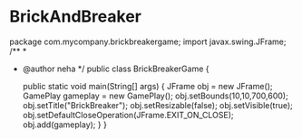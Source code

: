 # BrickAndBreaker
package com.mycompany.brickbreakergame;
import javax.swing.JFrame;
/**
 *
 * @author neha
 */
public class BrickBreakerGame {

    public static void main(String[] args) {
        JFrame obj = new JFrame();
        GamePlay gameplay = new GamePlay();
        obj.setBounds(10,10,700,600);
        obj.setTitle("BrickBreaker");
        obj.setResizable(false);
        obj.setVisible(true);
        obj.setDefaultCloseOperation(JFrame.EXIT_ON_CLOSE);
        obj.add(gameplay);
    }
}
